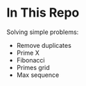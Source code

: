 # In This Repo

Solving simple problems:
- Remove duplicates
- Prime X
- Fibonacci
- Primes grid
- Max sequence
